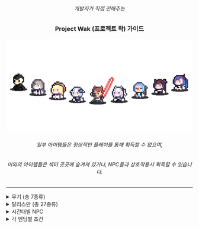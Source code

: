 <div align="center">

###### 개발자가 직접 전해주는

### Project Wak (프로젝트 왁) 가이드

<img src = "etc/images/thumnail.png" width = "600px">

###### 일부 아이템들은 정상적인 플레이를 통해 획득할 수 없으며,
###### 이외의 아이템들은 섹터 곳곳에 숨겨져 있거나, NPC들과 상호작용시 획득할 수 있습니다.


</div>

-----------------------

<details>
<summary>무기 (총 7종류)</summary>

-----------------------

#### 양손 광선검 [Item No.01]

<img src = "etc/items_weapons/945f2545-f419-4940-be57-c5af75e9d0f2.png" width = "64px">

- 가드 효율 0%</br>
- 특수 효과 : 익스플로전 사용 가능 및 매 100번째 타격 마다 강력한 '갈!' 데미지</br>


- 무기 강화 1레벨 이상시, 에네르기파 사용 가능</br>
- '의문의 제단'에 붉은 광선검과 푸른 광선검을 바쳐 획득 가능</br>

</br></br>
#


#### 초록 광선검 [Item No.02]

<img src = "etc/items_weapons/53e9010f-b1ba-4a5e-9407-12a0b220d427.png" width = "64px">

- 가드 효율 10%</br>
- 특수 효과 : 일반 공격 공속 증가</br>


- 무기 강화 1레벨 이상시, 에네르기파 사용 가능</br>
- '검성의 그림자' 처치시 획득 가능</br>

</br></br>
#



#### 붉은 광선검 [Item No.03]

<img src = "etc/items_weapons/c574c192-7d8c-4532-bb8b-70bdd5943387.png" width = "64px">

- 가드 효율 10%</br>


- 무기 강화 1레벨 이상시, 에네르기파 사용 가능</br>
- 튜토리얼 스테이지에서 획득 가능</br>

</br></br>
#



#### 푸른 광선검 [Item No.04]

<img src = "etc/items_weapons/f820f2a9-a2d1-4fb0-9d84-6207fa939363.png" width = "64px">

- 가드 효율 10%</br>
- 특수 효과 : 매 100번째 타격 마다 강력한 '갈!' 데미지</br>


- 무기 강화 1레벨 이상시, 에네르기파 사용 가능</br>
- '검성의 그림자' 처치시 획득 가능</br>

</br></br>
#



#### 돌격 소총 [Item No.05]

<img src = "etc/items_weapons/f2327aea-bb58-4ecf-b5b0-f858f0ae197d.png" width = "64px">

- 가드 효율 -50%</br>
- 특수 효과 : A키를 사용한 공격만 가능, 총알 제한 없음, 적의 방어력을 무시한 고정 데미지 적용</br>


- 탈리스만 '객관안'과 함께 사용하면, 세트 효과 '자동 조준' 활성화</br>
- '검성의 그림자' 처치시 획득 가능</br>

</br></br>
#


#### 지옥 참마도 [Item No.06]

<img src = "etc/items_weapons/baaa250a-cafc-4b6e-86be-b75359556b3a.png" width = "64px">

- 가드 효율 20%</br>
- 특수 효과 : '할복' 사용 가능</br>


- '할복' 사용 이후, 탈리스만 '아이네가 준 도끼'와 함께 사용하면 성능이 매우 좋아짐</br>
- '검성의 그림자' 처치시 획득 가능</br>

</br></br>


#### 왁초리 [Item No.07]

<img src = "etc/items_weapons/cebda1fd-45bf-4a67-af7d-b58d645dd792.png" width = "64px">

- 가드 효율 0%</br>


- 정상적인 방법을 통해선 획득 불가능</br>

</br></br>

---------------------------------

</details>





<details>
<summary>탈리스만 (총 27종류)</summary>

-----------------------

#### Re:wind 시계 [Item No.102]

<img src = "etc/items_accesories/e2c9d994-3a44-4e96-8437-e57bb0c58b83.png" width = "64px">

- 특수 효과 : 게임 오버가 되었을 때, 바로 직전의 과거로 시간을 되돌림.</br>
또한, 현재 시각과 함께 왁드로이드 완성까지 남은 시간을 표시해줌.


- 아이네를 통해 획득 가능</br>

</br></br>
#


#### 객관안 [Item No.103]

<img src = "etc/items_accesories/4834ca26-3609-4e92-b37b-de6e298eb95b.png" width = "64px">

- 특수 효과 : 자동으로 적을 타깃팅 해줌 (= 락온 효과)</br>


- 돌격 소총과 함께 사용하면 총을 모든 각도로 자동 조준함</br>
- 섹터 탐사를 통해 획득 가능 (숨겨진 아이템)</br>

</br></br>
#



#### 런닝 나시 [Item No.104]

<img src = "etc/items_accesories/33368b04-1ab5-410e-9c2e-8b2fa4bd3563.png" width = "64px">

- 특수 효과 : 대쉬 스킬 사용시 소모하는 스테미나량 50% 경감</br>


- 섹터 탐사를 통해 획득 가능 (숨겨진 아이템)</br>

</br></br>
#



#### 보라색 리본 [Item No.105]

<img src = "etc/items_accesories/27ae17f7-542f-4132-9cb0-5452ff7e5e3a.png" width = "64px">

- 특수 효과 : 방어력 10% 증가 및 최대 체력 50만큼 증가</br>


- 주르르를 통해 획득 가능</br>

</br></br>
#



#### 징버거 [Item No.106]

<img src = "etc/items_accesories/e23148b3-abe0-4d3e-8de3-3b96bd9ab770.png" width = "64px">

- 특수 효과 : 전투 모드가 아닌경우, 체력을 조금씩 회복</br>


- 징버거를 통해 획득 가능</br>

</br></br>
#


#### 파란 머리핀 [Item No.107]

<img src = "etc/items_accesories/acd7c5c8-9f99-4ff1-861c-94544003d6dc.png" width = "64px">

- 특수 효과 : 방어력 10% 증가 및 최대 체력 50만큼 증가</br>


- 고세구를 통해 획득 가능</br>

</br></br>
#


#### 응원 깃발 [Item No.108]

<img src = "etc/items_accesories/14b748e0-3161-456d-b8b0-554a6cf4befb.png" width = "64px">

- 특수 효과 : 기본 데미지 18% 증가</br>


- 섹터 탐사를 통해 획득 가능 (숨겨진 아이템)</br>

</br></br>
#


#### 알잘딱 가드 [Item No.109]

<img src = "etc/items_accesories/2dec64d9-b339-4a52-99a1-5973a9288fef.png" width = "64px">

- 특수 효과 : 적에게 피격당할시, 70%확률로 자동 방어</br>


- 난이도 설정을 통해 획득 가능 (벨런스 보정 아이템)</br>

</br></br>
#


#### 아이돌 신발 [Item No.110]

<img src = "etc/items_accesories/cd4dffa2-09b3-4aac-83db-f4aa7c303c4e.png" width = "64px">

- 특수 효과 : 점프력 증가 및 중력 감소</br>


- 해당 탈리스만을 이용하여 얻을 수 있는 특수 탈리스만들이 맵 곳곳에 존재함</br>
- 섹터 탐사를 통해 획득 가능 (숨겨진 아이템)</br>

</br></br>
#


#### 푸른색의 깃발 [Item No.111]

<img src = "etc/items_accesories/dbb84ba4-efac-4cef-bc62-83756d3561e9.png" width = "64px">

- 특수 효과 : 크리티컬 데미지 확률 15% 증가</br>


- 섹터 탐사를 통해 획득 가능 (숨겨진 아이템)</br>

</br></br>
#


#### 다이아몬드 검 [Item No.112]

<img src = "etc/items_accesories/a05a9789-e2c8-44a8-9814-3d8056f6aed3.png" width = "64px">

- 특수 효과 : 크리티컬 데미지 확률 10% 및 기본 데미지 10% 증가</br>


- 비챤을 통해 획득 가능</br>

</br></br>
#


#### AED (심장 제세동기) [Item No.113]

<img src = "etc/items_accesories/7a099ff1-0880-4487-aa3d-78294580adad.png" width = "64px">

- 특수 효과 : 플레이어가 사망하였을때, 체력을 1만큼 남기고 즉시 부활</br>


- 릴파를 통해 획득 가능</br>

</br></br>
#


#### 뱅갈고무나무 에스트 병 [Item No.114]

<img src = "etc/items_accesories/bd64db59-4a2d-4bd1-a91f-179205f0e95c.png" width = "64px">

- 특수 효과 : 최대 체력의 50%만큼 회복 및 상태 이상 해제</br>


- 사망 횟수가 10회를 넘었을시, 아이네를 통해 획득 가능 / 난이도 설정을 통해 획득 가능 (벨런스 보정 아이템)</br>

</br></br>
#


#### 각성제 [Item No.115]

<img src = "etc/items_accesories/73cc98ba-81c6-4e30-b08e-f4e9901a94e4.png" width = "64px">

- 특수 효과 : 사용 즉시 레이지 모드 발동 및 상태 이상 해제</br>


- 섹터 탐사를 통해 획득 가능 (숨겨진 아이템)</br>

</br></br>
#


#### 깨진 하트 크리스탈 (좌) [Item No.116]

<img src = "etc/items_accesories/eaacbb97-063f-4fc1-8bab-485970a7d1a2.png" width = "64px">

- 특수 효과 : 최대 체력 100만큼 증가</br>


- 섹터 탐사를 통해 획득 가능 (숨겨진 아이템)</br>

</br></br>
#


#### 깨진 하트 크리스탈 (우) [Item No.117]

<img src = "etc/items_accesories/b63c67f4-8277-4a32-9c73-54f2b4774187.png" width = "64px">

- 특수 효과 : 최대 체력 100만큼 증가</br>


- 섹터 탐사를 통해 획득 가능 (숨겨진 아이템)</br>

</br></br>
#


#### 하트 크리스탈 [Item No.118]

<img src = "etc/items_accesories/480934c8-1778-454d-9691-11804f00bcbc.png" width = "64px">

- 특수 효과 : 최대 체력 150만큼 증가</br>


- 난이도 설정을 통해 획득 가능 (벨런스 보정 아이템)</br>

</br></br>
#


#### 바다의 왕의 삼지창 [Item No.119]

<img src = "etc/items_accesories/bde0985d-a6b2-4208-ab57-6da4d163751a.png" width = "64px">

- 특수 효과 : 레이지 게이지가 80% 이상 찬 경우, 공중에서 E키를 누를시, 강력한 특수 스킬 사용</br>


- 히든 보스 '왁귀상어'를 통해 획득 가능 (숨겨진 아이템)</br>

</br></br>
#


#### 1차 테스터 기념 동상 [Item No.120]

<img src = "etc/items_accesories/21788fb4-7197-46f6-b228-7dc9aba90d07.png" width = "64px">

- 특수 효과 : 방어력 5%, 크리티컬 데미지 확률 12%, 기본 데미지 10% 증가</br>


- 닉네임 설정시, 1차 테스터 명단에 있는 닉네임으로 설정하여 획득 가능 (네이밍 치트 아이템)</br>

</br></br>
#


#### 2차 테스터 기념 동상 [Item No.121]

<img src = "etc/items_accesories/c77e5213-7980-40c7-b915-147b6f699f62.png" width = "64px">

- 특수 효과 : 방어력 5%, 크리티컬 데미지 확률 12%, 기본 데미지 10% 증가</br>


- 닉네임 설정시, 2차 테스터 명단에 있는 닉네임으로 설정하여 획득 가능 (네이밍 치트 아이템)</br>

</br></br>
#


#### 3차 테스터 기념 동상 [Item No.122]

<img src = "etc/items_accesories/9eef1fa8-246d-4e6b-b48c-7391d22ac2f2.png" width = "64px">

- 특수 효과 : 방어력 5%, 크리티컬 데미지 확률 12%, 기본 데미지 10% 증가</br>


- 닉네임 설정시, 3차 테스터 명단에 있는 닉네임으로 설정하여 획득 가능 (네이밍 치트 아이템)</br>

</br></br>
#


#### 버그 사냥꾼 [Item No.123]

<img src = "etc/items_accesories/3b596825-4daa-4098-929a-a4748d215d1e.png" width = "64px">

- 특수 효과 : 크리티컬 데미지 확률 15%, 기본 데미지 20% 증가</br>


- 닉네임 설정시, Special Thanks 명단에 있는 닉네임으로 설정하여 획득 가능 (네이밍 치트 아이템)</br>

</br></br>
#


#### 신세계의 신 [Item No.124]

<img src = "etc/items_accesories/c0a167b3-e5b7-4fd8-879e-cde29a54ea87.png" width = "64px">

- 특수 효과 : 레이지 모드 사용시, 주변에 번개를 생성</br>


- 모든 도전과제 달성시 획득 가능 (숨겨진 아이템)</br>

</br></br>
#


#### 아이네가 준 도끼 [Item No.125]

<img src = "etc/items_accesories/e5a48be2-9727-473c-8eb7-4ace41d949cb.png" width = "64px">

- 특수 효과 : 현재 체력에 반비례하여 기본 데미지 증가</br>
(풀피 상태일때의 데미지는 100%, 이후부터 체력이 적어질 때마다 데미지 증가)</br>


- 다회차 플레이시 아이네를 통해 획득 가능 (숨겨진 아이템)</br>

</br></br>

---------------------------------

</details>


<details>
<summary>시간대별 NPC</summary>

---------------------------------

#### 아이네</br>

<img src = "etc/images/npc1.png" width = "64px">

- 20시 ~ 24시 (밤)</br>


#### 주르르</br>

<img src = "etc/images/npc2.png" width = "64px">

- 1시 ~ 4시 (밤)</br>


#### 고세구</br>

<img src = "etc/images/npc3.png" width = "64px">

- 5시 ~ 9시 (밤/아침)</br>


#### 비챤</br>

<img src = "etc/images/npc4.png" width = "64px">

- 10시 ~ 13시 (아침)</br>


#### 징버거</br>

<img src = "etc/images/npc5.png" width = "64px">

- 14시 ~ 17시 (아침)</br>


#### 릴파</br>

<img src = "etc/images/npc6.png" width = "64px">

- 17시 ~ 19시 (아침)</br>


---------------------------------


</details>






<details>
<summary>각 엔딩별 조건</summary>

---------------------------------

#### 소멸 엔딩</br>

##### 과거로 보낸 왁드로이드로 인해 과거의 자신이 사망하여 없어졌기에, 현재의 자신 또한 존재할 수 없게 되었다.</br>

- 폭주한 왁드로이드 처치후, Re:wind시계를 이용해 왁드로이드를 과거로 보내버릴경우 조건 달성</br>


</br></br>



#### 진엔딩</br>

##### 누구도 희생되지 않고, 성공적으로 박사의 계획 '프로젝트 왁'을 저지하였다</br>

- Re:wind시계를 이용해 과거로 돌아가, 이세돌 멤버들과 천양이를 연구소 밖으로 대피시킨후, 왁드로이드를 처치할 경우 조건 달성</br>


</br></br>



#### 도망자 엔딩</br>

##### 이세돌 멤버들과, 팬치들 그리고 천양이를 구하지 않고 혼자 탈출 했다</br>

- 폭주한 왁드로이드 처치후, 연구소 밖으로 도망친 뒤 박사의 계획을 저지했으니, 만족하고 집으로 돌아갈경우 조건 달성</br>


</br></br>



#### 회귀 불능 엔딩</br>

##### 과거로 되돌아가려고 했지만, 시계가 완전히 망가져 버려 과거로 돌아갈 수 없게 되었다</br>

- D-day가 되어버리면, 도파민 박사의 계획에 의해 연구소가 폭발하게 되고,</br>
이에 왁굳과 이세돌, 천양이 모두 폭발에 휘말리게 되는데,</br>
이때 Re:wind시계를 이용해 과거로 되돌아가 다시 D-day이전으로 되돌아가게 된다.</br>
하지만, 폭발의 영향으로 인해 시계에 점점 금이 가기 시작한다.</br>
시계에 금이 3번 이상 갈 경우, 시계는 완전히 부셔져버리며 '완전한 게임 오버' 상태가 되어버린다.</br>

- 이러한 점을 이용해, 시계가 정확히 '2번'까지만 부서진 상태로 폭주한 왁드로이드 처치후, </br>
이세돌과 천양이를 대피시키기 위해, 스스로를 칼로 찔러 Re:wind시계를 이용해 과거로 되돌아가려고 시도시, 시계가 깨져버려서 과거로 되돌아가지 못하고 그대로 사망하게 된다.</br>


</br></br>


#### 게임오버 엔딩 (2가지 방법으로 가능)</br>

##### 플레이어가 사망했다</br>

- D-day가 되어버리면, 도파민 박사의 계획에 의해 연구소가 폭발하게 되고,</br>
이에 왁굳과 이세돌, 천양이 모두 폭발에 휘말리게 되는데,</br>
이때 Re:wind시계를 이용해 과거로 되돌아가 다시 D-day이전으로 되돌아가게 된다.</br>
하지만, 폭발의 영향으로 인해 시계에 점점 금이 가기 시작한다.</br>
시계에 금이 3번 이상 갈 경우, 시계는 완전히 부셔버리며 '완전한 게임 오버' 상태가 되어버리면서 '게임오버 엔딩' 조건이 달성된다.</br>

2. Re:wind시계를 장착하지 않은 상태로, 플레이어 사망시 과거로 되돌아가지 못하고 '완전한 게임 오버' 상태가 되어버리면서 '게임오버 엔딩' 조건이 달성된다.</br>


---------------------------------


</details>
